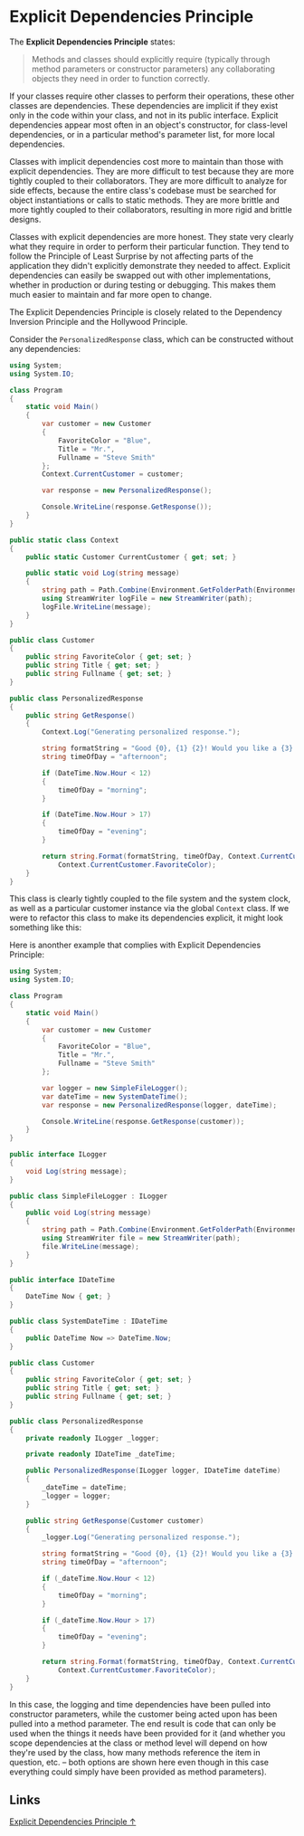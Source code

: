 # Explicit Dependencies Principle

The **Explicit Dependencies Principle** states:

> Methods and classes should explicitly require (typically through method parameters or constructor parameters) any collaborating objects they need in order to function correctly.

If your classes require other classes to perform their operations, these other classes are dependencies. These dependencies are implicit if they exist only in the code within your class, and not in its public interface. Explicit dependencies appear most often in an object's constructor, for class-level dependencies, or in a particular method's parameter list, for more local dependencies.

Classes with implicit dependencies cost more to maintain than those with explicit dependencies. They are more difficult to test because they are more tightly coupled to their collaborators. They are more difficult to analyze for side effects, because the entire class's codebase must be searched for object instantiations or calls to static methods. They are more brittle and more tightly coupled to their collaborators, resulting in more rigid and brittle designs.

Classes with explicit dependencies are more honest. They state very clearly what they require in order to perform their particular function. They tend to follow the Principle of Least Surprise by not affecting parts of the application they didn't explicitly demonstrate they needed to affect. Explicit dependencies can easily be swapped out with other implementations, whether in production or during testing or debugging. This makes them much easier to maintain and far more open to change.

The Explicit Dependencies Principle is closely related to the Dependency Inversion Principle and the Hollywood Principle.

Consider the `PersonalizedResponse` class, which can be constructed without any dependencies:

```csharp
using System;
using System.IO;

class Program
{
    static void Main()
    {
        var customer = new Customer
        {
            FavoriteColor = "Blue",
            Title = "Mr.",
            Fullname = "Steve Smith"
        };
        Context.CurrentCustomer = customer;

        var response = new PersonalizedResponse();

        Console.WriteLine(response.GetResponse());
    }
}

public static class Context
{
    public static Customer CurrentCustomer { get; set; }

    public static void Log(string message)
    {
        string path = Path.Combine(Environment.GetFolderPath(Environment.SpecialFolder.MyDocuments), "logfile.txt");
        using StreamWriter logFile = new StreamWriter(path);
        logFile.WriteLine(message);
    }
}

public class Customer
{
    public string FavoriteColor { get; set; }
    public string Title { get; set; }
    public string Fullname { get; set; }
}

public class PersonalizedResponse
{
    public string GetResponse()
    {
        Context.Log("Generating personalized response.");

        string formatString = "Good {0}, {1} {2}! Would you like a {3} widget today?";
        string timeOfDay = "afternoon";

        if (DateTime.Now.Hour < 12)
        {
            timeOfDay = "morning";
        }

        if (DateTime.Now.Hour > 17)
        {
            timeOfDay = "evening";
        }

        return string.Format(formatString, timeOfDay, Context.CurrentCustomer.Title, Context.CurrentCustomer.Fullname,
            Context.CurrentCustomer.FavoriteColor);
    }
}
```

This class is clearly tightly coupled to the file system and the system clock, as well as a particular customer instance via the global `Context` class. If we were to refactor this class to make its dependencies explicit, it might look something like this:

Here is anonther example that complies with Explicit Dependencies Principle:

```csharp
using System;
using System.IO;

class Program
{
    static void Main()
    {
        var customer = new Customer
        {
            FavoriteColor = "Blue",
            Title = "Mr.",
            Fullname = "Steve Smith"
        };

        var logger = new SimpleFileLogger();
        var dateTime = new SystemDateTime();
        var response = new PersonalizedResponse(logger, dateTime);

        Console.WriteLine(response.GetResponse(customer));
    }
}

public interface ILogger
{
    void Log(string message);
}

public class SimpleFileLogger : ILogger
{
    public void Log(string message)
    {
        string path = Path.Combine(Environment.GetFolderPath(Environment.SpecialFolder.MyDocuments), "logfile.txt");
        using StreamWriter file = new StreamWriter(path);
        file.WriteLine(message);
    }
}

public interface IDateTime
{
    DateTime Now { get; }
}

public class SystemDateTime : IDateTime
{
    public DateTime Now => DateTime.Now;
}

public class Customer
{
    public string FavoriteColor { get; set; }
    public string Title { get; set; }
    public string Fullname { get; set; }
}

public class PersonalizedResponse
{
    private readonly ILogger _logger;

    private readonly IDateTime _dateTime;

    public PersonalizedResponse(ILogger logger, IDateTime dateTime)
    {
        _dateTime = dateTime;
        _logger = logger;
    }

    public string GetResponse(Customer customer)
    {
        _logger.Log("Generating personalized response.");

        string formatString = "Good {0}, {1} {2}! Would you like a {3} widget today?";
        string timeOfDay = "afternoon";

        if (_dateTime.Now.Hour < 12)
        {
            timeOfDay = "morning";
        }

        if (_dateTime.Now.Hour > 17)
        {
            timeOfDay = "evening";
        }

        return string.Format(formatString, timeOfDay, Context.CurrentCustomer.Title, Context.CurrentCustomer.Fullname,
            Context.CurrentCustomer.FavoriteColor);
    }
}
```

In this case, the logging and time dependencies have been pulled into constructor parameters, while the customer being acted upon has been pulled into a method parameter. The end result is code that can only be used when the things it needs have been provided for it (and whether you scope dependencies at the class or method level will depend on how they're used by the class, how many methods reference the item in question, etc. – both options are shown here even though in this case everything could simply have been provided as method parameters).

## Links

[Explicit Dependencies Principle ↑](https://deviq.com/explicit-dependencies-principle/)
